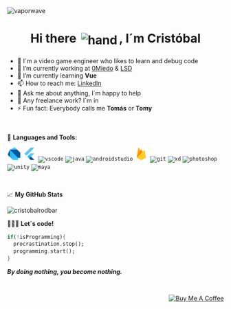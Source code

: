 <p align="left"><img src="https://user-images.githubusercontent.com/44181725/124365919-06b4d080-dc11-11eb-8c73-015f0bb1faeb.jpg" alt="vaporwave" align="center"></p>

<h1 align="center">
Hi there <img src="https://camo.githubusercontent.com/e8e7b06ecf583bc040eb60e44eb5b8e0ecc5421320a92929ce21522dbc34c891/68747470733a2f2f6d656469612e67697068792e636f6d2f6d656469612f6876524a434c467a6361737252346961377a2f67697068792e676966" alt="hand" height="32" style="vertical-align:top; margin:4px">, I´m Cristóbal
</h1>

- 📜 I´m a video game engineer who likes to learn and debug code
- 🔭 I’m currently working at [0Miedo](https://0miedo.com.mx/) & [LSD](https://www.facebook.com/LSD.evs)
- 🌱 I’m currently learning **Vue**
- 📫 How to reach me: [LinkedIn](https://www.linkedin.com/in/cristobalrodbar/)
- 💬 Ask me about anything, I´m happy to help
- 💼 Any freelance work? I´m in
- ⚡ Fun fact: Everybody calls me **Tomás** or **Tomy**

<br/>

🧰 **Languages and Tools:**  
<p align="left">
<code><img alt="dart" height="32" src="https://raw.githubusercontent.com/github/explore/80688e429a7d4ef2fca1e82350fe8e3517d3494d/topics/dart/dart.png"></code>
<code><img alt="flutter" height="32" src="https://raw.githubusercontent.com/github/explore/80688e429a7d4ef2fca1e82350fe8e3517d3494d/topics/flutter/flutter.png"></code>
<code><img alt="vscode" height="32" src="https://user-images.githubusercontent.com/44181725/124366104-d2421400-dc12-11eb-9ca6-65ccc44bd0ad.png"></code>
<code><img alt="java" height="32" src="https://user-images.githubusercontent.com/44181725/124366420-66ad7600-dc15-11eb-9c2b-564581082ee4.png"></code>
<code><img alt="androidstudio" height="32" src="https://user-images.githubusercontent.com/44181725/124366642-da9c4e00-dc16-11eb-80d6-2e753deac9e5.png"></code>
<code><img alt="firebase" height="32" src="https://raw.githubusercontent.com/github/explore/80688e429a7d4ef2fca1e82350fe8e3517d3494d/topics/firebase/firebase.png"></code>
<code><img alt="git" height="32" src="https://user-images.githubusercontent.com/44181725/124364689-c8b3ae80-dc08-11eb-9448-d5818cc36e35.png"></code>
<code><img alt="xd" height="32" src="https://user-images.githubusercontent.com/44181725/124366037-3b755780-dc12-11eb-9c68-1c966c67977d.png"></code>
<code><img alt="photoshop" height="32" src="https://user-images.githubusercontent.com/44181725/124366422-66ad7600-dc15-11eb-9d22-f5a5e89a9a5d.png"></code>
<code><img alt="unity" height="32" src="https://user-images.githubusercontent.com/44181725/124366643-db34e480-dc16-11eb-8bbe-c5ce8f55aff2.png"></code>
<code><img alt="maya" height="32" src="https://user-images.githubusercontent.com/44181725/124366644-db34e480-dc16-11eb-8c92-794195d04c10.png"></code>
</p>

<br>

📈 **My GitHub Stats**

<p align="left"> <img src="https://github-readme-stats-git-master-tomasinodefuego.vercel.app/api?username=cristobalrodbar&include_all_commits=true&show_icons=true&count_private=true&theme=nord" alt="cristobalrodbar" />

<br/>


👨🏽‍💻 **Let´s code!**

 ```dart
if(!isProgramming){
   procrastination.stop();
   programming.start();
}
```
 
 **_By doing nothing, you become nothing._**
 
<br/>

<p align="right">
<a href="https://www.buymeacoffee.com/cristobalrodbar" target="_blank"><img src="https://cdn.buymeacoffee.com/buttons/v2/default-red.png" alt="Buy Me A Coffee" width="150" ></a>
</p>
 
 <!--- 

 <code><img alt="github" height="32" src="https://user-images.githubusercontent.com/44181725/124366418-6614df80-dc15-11eb-91cb-78d4231712f5.png"></code>
<code><img alt="trello" height="32" src="https://user-images.githubusercontent.com/44181725/124366437-8f357000-dc15-11eb-90fb-c99f23194ad7.png"></code>
<code><img alt="slack" height="32" src="https://user-images.githubusercontent.com/44181725/124366438-8fce0680-dc15-11eb-9769-a3ef303e8bc8.png"></code>
 

👨‍💻 **My Top Languages**

<p align="left"> <img src="https://github-readme-stats-git-master-tomasinodefuego.vercel.app/api/top-langs/?username=cristobalrodbar&exclude_repo=utis,cristobalrodbar,github-readme-stats&count_private=true&theme=nord" alt="cristobalrodbar" />


![Top Langs](https://github-readme-stats-nu-six.vercel.app/api/top-langs/?username=cristobalrodbar&exclude_repo=utis,cristobalrodbar,github-readme-stats&layout=compact&count_private=true&theme=nord)


<a href="https://www.linkedin.com/in/crist%C3%B3bal-rodr%C3%ADguez-barrientos-6a494080/">
 <img alt="" width="20px" src="https://user-images.githubusercontent.com/44181725/124342649-f35f2200-db8a-11eb-9afa-d59be1b0ca9f.png"/>
</a>

[![Top Langs](https://github-readme-stats-tomasinodefuego.vercel.app/api/top-langs/?username=tomasinodefuego&layout=compact&count_private=true&theme=nord)](https://github.com/tomasinodefuego/github-readme-stats)

<code><img alt="androidstudio" height="32" src="https://user-images.githubusercontent.com/44181725/124366041-5051eb00-dc12-11eb-8876-dab7b95ca1d8.png"></code>


💬 Ask me about ...
- 😄 Pronouns: ... 
- 👯 I’m looking to collaborate on ...
- 🤔 I’m looking for help with ...->
